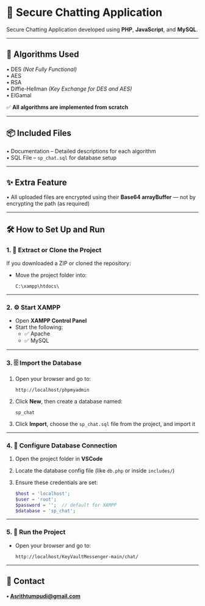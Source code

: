 
# 💬 Secure Chatting Application  
Secure Chatting Application developed using **PHP**, **JavaScript**, and **MySQL**.

---

## 🔐 Algorithms Used
• DES *(Not Fully Functional)*  
• AES  
• RSA  
• Diffie-Hellman *(Key Exchange for DES and AES)*  
• ElGamal  

✅ **All algorithms are implemented from scratch**

---

## 📦 Included Files
• Documentation – Detailed descriptions for each algorithm  
• SQL File – `sp_chat.sql` for database setup

---

## ✨ Extra Feature
• All uploaded files are encrypted using their **Base64 arrayBuffer** — not by encrypting the path (as required)

---

## 🛠️ How to Set Up and Run

### 1. 📁 Extract or Clone the Project  
If you downloaded a ZIP or cloned the repository:
- Move the project folder into:
  ```
  C:\xampp\htdocs\
  ```


---

### 2. ⚙️ Start XAMPP
- Open **XAMPP Control Panel**
- Start the following:
  - ✅ Apache
  - ✅ MySQL

---

### 3. 🗄️ Import the Database
1. Open your browser and go to:  
   ```
   http://localhost/phpmyadmin
   ```
2. Click **New**, then create a database named:  
   ```
   sp_chat
   ```
3. Click **Import**, choose the `sp_chat.sql` file from the project, and import it

---

### 4. 🔧 Configure Database Connection
1. Open the project folder in **VSCode**
2. Locate the database config file (like `db.php` or inside `includes/`)
3. Ensure these credentials are set:

   ```php
   $host = 'localhost';
   $user = 'root';
   $password = '';  // default for XAMPP
   $database = 'sp_chat';
   ```

---

### 5. 🚀 Run the Project
- Open your browser and go to:
  ```
  http://localhost/KeyVaultMessenger-main/chat/

  ```

---

## 📩 Contact
**• Asrithtumpudi@gmail.com**
